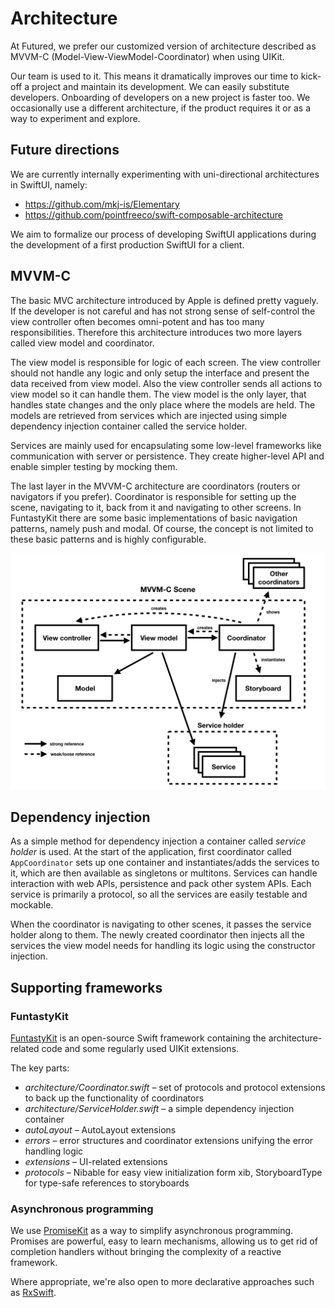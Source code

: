 # Architecture

At Futured, we prefer our customized version of architecture described as MVVM-C (Model-View-ViewModel-Coordinator)
when using UIKit.

Our team is used to it. This means it dramatically improves our time to kick-off a project and maintain its development.
We can easily substitute developers. Onboarding of developers on a new project is faster too.
We occasionally use a different architecture, if the product requires it or as a way to experiment and explore.

## Future directions

We are currently internally experimenting with uni-directional architectures in SwiftUI, namely:

- https://github.com/mkj-is/Elementary
- https://github.com/pointfreeco/swift-composable-architecture

We aim to formalize our process of developing SwiftUI applications during
the development of a first production SwiftUI for a client.

## MVVM-C

The basic MVC architecture introduced by Apple is defined pretty vaguely. If the developer is not careful
and has not strong sense of self-control the view controller often becomes omni-potent and has too
many responsibilities. Therefore this architecture introduces two more layers called view model and coordinator.

The view model is responsible for logic of each screen. The view controller should not handle any logic and only setup
the interface and present the data received from view model. Also the view controller sends all actions to view model
so it can handle them. The view model is the only layer, that handles state changes and the only place where the models
are held. The models are retrieved from services which are injected using simple dependency injection container called
the service holder.

Services are mainly used for encapsulating some low-level frameworks like communication with server or persistence.
They create higher-level API and enable simpler testing by mocking them.

The last layer in the MVVM-C architecture are coordinators (routers or navigators if you prefer).
Coordinator is responsible for setting up the scene, navigating to it, back from it and navigating to other screens.
In FuntastyKit there are some basic implementations of basic navigation patterns, namely push and modal.
Of course, the concept is not limited to these basic patterns and is highly configurable.

![MVVM-C architecture diagram](attachments/Figure.001.png)

## Dependency injection

As a simple method for dependency injection a container called *service holder* is used.
At the start of the application, first coordinator called `AppCoordinator` sets up one container and instantiates/adds
the services to it, which are then available as singletons or multitons. Services can handle interaction with web APIs,
persistence and pack other system APIs. Each service is primarily a protocol, so all the services are easily testable
and mockable.

When the coordinator is navigating to other scenes, it passes the service holder along to them. The newly created
coordinator then injects all the services the view model needs for handling its logic using the constructor injection.

## Supporting frameworks

### FuntastyKit

[FuntastyKit](https://github.com/thefuntasty/FuntastyKit) is an open-source Swift framework containing
the architecture-related code and some regularly used UIKit extensions.

The key parts:

- *architecture/Coordinator.swift* – set of protocols and protocol extensions to back up the functionality
  of coordinators
- *architecture/ServiceHolder.swift* – a simple dependency injection container
- *autoLayout* – AutoLayout extensions
- *errors* – error structures and coordinator extensions unifying the error handling logic
- *extensions* – UI-related extensions
- *protocols* – Nibable for easy view initialization form xib, StoryboardType for type-safe references to storyboards

### Asynchronous programming

We use [PromiseKit](https://github.com/mxcl/PromiseKit) as a way to simplify asynchronous programming.
Promises are powerful, easy to learn mechanisms, allowing us to get rid of completion handlers without bringing
the complexity of a reactive framework.

Where appropriate, we're also open to more declarative approaches
such as [RxSwift](https://github.com/ReactiveX/RxSwift).
